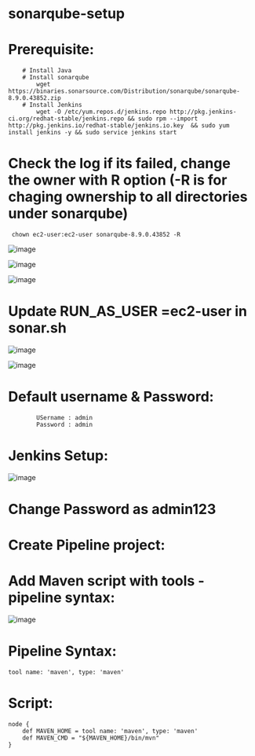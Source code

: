 # sonarqube-setup

# Prerequisite:

        # Install Java
        # Install sonarqube
            wget https://binaries.sonarsource.com/Distribution/sonarqube/sonarqube-8.9.0.43852.zip
        # Install Jenkins
            wget -O /etc/yum.repos.d/jenkins.repo http://pkg.jenkins-ci.org/redhat-stable/jenkins.repo && sudo rpm --import http://pkg.jenkins.io/redhat-stable/jenkins.io.key  && sudo yum install jenkins -y && sudo service jenkins start

                  

# Check the log if its failed, change the owner with R option (-R is for chaging ownership to all directories under sonarqube)

```  chown ec2-user:ec2-user sonarqube-8.9.0.43852 -R ```

![image](https://user-images.githubusercontent.com/54719289/118014256-e8d29a00-b34a-11eb-87d6-9daf888a6952.png)

![image](https://user-images.githubusercontent.com/54719289/118013738-5b8f4580-b34a-11eb-90ad-6b2d1390baa5.png)

![image](https://user-images.githubusercontent.com/54719289/118017606-baef5480-b34e-11eb-81c4-0c5aa6e7f75f.png)


# Update RUN_AS_USER =ec2-user in sonar.sh

![image](https://user-images.githubusercontent.com/54719289/118020740-5afaad00-b352-11eb-93cd-652246db8cb9.png)

![image](https://user-images.githubusercontent.com/54719289/118024004-1709a700-b356-11eb-9589-317e25708162.png)

# Default username & Password:

```
        USername : admin
        Password : admin
```


# Jenkins Setup:

![image](https://user-images.githubusercontent.com/54719289/118026408-a7e18200-b358-11eb-8c2d-100fa0416c7b.png)

# Change Password as admin123

# Create Pipeline project:

# Add Maven script with tools -pipeline syntax:

![image](https://user-images.githubusercontent.com/54719289/118027992-779ae300-b35a-11eb-871b-1fe5f090a044.png)

Pipeline Syntax:
===============
```
tool name: 'maven', type: 'maven'
```

Script:
======
```
node {
    def MAVEN_HOME = tool name: 'maven', type: 'maven'
    def MAVEN_CMD = "${MAVEN_HOME}/bin/mvn"
}

```
